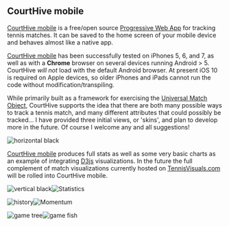 ## CourtHive mobile

[CourtHive mobile](http://tennisvisuals.com:8080/CourtHive/mobile/) is a free/open source [Progressive Web App](https://en.wikipedia.org/wiki/Progressive_web_app) for tracking tennis matches. It can be saved to the home screen of your mobile device and behaves almost like a native app.

[CourtHive mobile](http://tennisvisuals.com:8080/CourtHive/mobile/) has been successfully tested on iPhones 5, 6, and 7, as well as with a **Chrome** browser on several devices running Android > 5.  CourtHive *will not* load with the default Android browser. At present iOS 10 is required on Apple devices, so older iPhones and iPads cannot run the code without modification/transpiling.

While primarily built as a framework for exercising the [Universal Match Object](https://github.com/TennisVisuals/universal-match-object), CourtHive supports the idea that there are both many possible ways to track a tennis match, and many different attributes that could possibly be tracked... I have provided three initial views, or 'skins', and plan to develop more in the future. Of course I welcome any and all suggestions!

![horizontal black](screenshots/ch_hblack.png "horizontal Black")

[CourtHive mobile](http://tennisvisuals.com:8080/CourtHive/mobile/) produces full stats as well as some very basic charts as an example of integrating [D3js](https://d3js.org/) visualizations. In the future the full complement of match visualizations currently hosted on [TennisVisuals.com](http://tennisvisuals.com:8080) will be rolled into CourtHive mobile.

![vertical black](screenshots/ch_vblack.png "Vertical Black")![Statistics](screenshots/ch_stats.png "horizontal Black")

![history](screenshots/ch_history.png "History")![Momentum](screenshots/ch_momentum.png "Momentum")

![game tree](screenshots/ch_gametree.png "History")![game fish](screenshots/ch_gamefish.png "GameFish")
